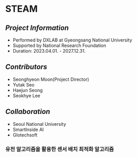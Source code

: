# STEAM

## _Project Information_
- Performed by DXLAB at Gyeongsang National University
- Supported by National Research Foundation
- Duration: 2023.04.01. - 2027.12.31.

## _Contributors_
- Seonghyeon Moon(Project Director)
- Yutak Seo
- Haejun Seong
- Seokhye Lee

## _Collaboration_
- Seoul National University
- SmartInside AI
- Glotechsoft


### 유전 알고리즘을 활용한 센서 배치 최적화 알고리즘
